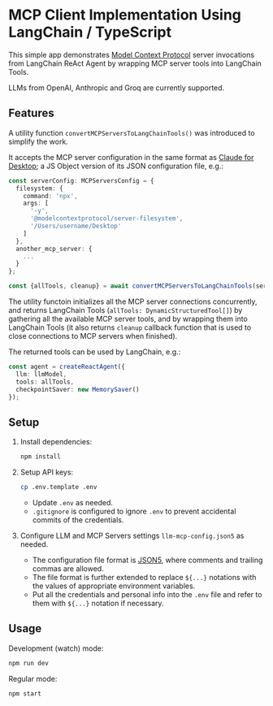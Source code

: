 # MCP Client Implementation Using LangChain / TypeScript

This simple app demonstrates
[Model Context Protocol](https://modelcontextprotocol.io/) server invocations from
LangChain ReAct Agent by wrapping MCP server tools into LangChain Tools.

LLMs from OpenAI, Anthropic and Groq are currently supported.

## Features

A utility function `convertMCPServersToLangChainTools()` was introduced to simplify the work.

It accepts the MCP server configuration in the same format
as [Claude for Desktop](https://modelcontextprotocol.io/quickstart/user);
a JS Object version of its JSON configuration file, e.g.:

```ts
const serverConfig: MCPServersConfig = {
  filesystem: {
    command: 'npx',
    args: [
      '-y',
      '@modelcontextprotocol/server-filesystem',
      '/Users/username/Desktop'
    ]
  },
  another_mcp_server: {
    ...
  }
};

const {allTools, cleanup} = await convertMCPServersToLangChainTools(serverConfig);
```

The utility functoin initializes all the MCP server connections concurrently,
and returns LangChain Tools (`allTools: DynamicStructuredTool[]`)
by gathering all the available MCP server tools,
and by wrapping them into LangChain Tools (it also returns `cleanup` callback function
that is used to close connections to MCP servers when finished).

The returned tools can be used by LangChain, e.g.:

```ts
const agent = createReactAgent({
  llm: llmModel,
  tools: allTools,
  checkpointSaver: new MemorySaver()
});
```

## Setup
1. Install dependencies:
    ```bash
    npm install
    ```

2. Setup API keys:
    ```bash
    cp .env.template .env
    ```
    - Update `.env` as needed.
    - `.gitignore` is configured to ignore `.env`
      to prevent accidental commits of the credentials.

3. Configure LLM and MCP Servers settings `llm-mcp-config.json5` as needed.

    - The configuration file format is [JSON5](https://json5.org/),
      where comments and trailing commas are allowed.
    - The file format is further extended to
      replace `${...}` notations with the values of appropriate environment variables.
    - Put all the credentials and personal info into the `.env` file
      and refer to them with `${...}` notation if necessary.



## Usage
Development (watch) mode:
```bash
npm run dev
```
Regular mode:
```bash
npm start
```
